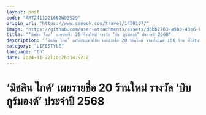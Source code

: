 ```yaml
---
layout: post
code: "ART2411221002W03S29"
origin_url: "https://www.sanook.com/travel/1450107/"
image: "https://github.com/user-attachments/assets/d8bb2783-a9b0-43e6-bd56-19380293ba17"
title: "‘มิชลิน ไกด์’ เผยรายชื่อ 20 ร้านใหม่ รางวัล ‘บิบ กูร์มองด์’ ประจำปี 2568"
description: "‘มิชลิน ไกด์’ ฉบับประเทศไทย เผยรายชื่อ 20 ร้านใหม่ จากทั้งหมด 156 ร้าน ที่ได้รับรางวัล ‘บิบ กูร์มองด์’ ประจำปี 2568 "
category: "LIFESTYLE"
language: "th"
date: 2024-11-22T10:26:14.921Z
---
```


# ‘มิชลิน ไกด์’ เผยรายชื่อ 20 ร้านใหม่ รางวัล ‘บิบ กูร์มองด์’ ประจำปี 2568